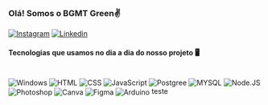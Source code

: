 ### Olá! Somos o BGMT Green✌️
[![Instagram](https://img.shields.io/badge/Instagram-E4405F?style=for-the-badge&logo=instagram&logoColor=white)](https://instagram.com/bgmtgreen?utm_source=qr&igshid=MzNlNGNkZWQ4Mg%3D%3D)
[![Linkedin](https://img.shields.io/badge/LinkedIn-0077B5?style=for-the-badge&logo=linkedin&logoColor=white)](https://www.linkedin.com/company/bgmt-green/)

#### Tecnologias que usamos no dia a dia do nosso projeto 🖥️
<div style="display: inline_block"><br/>
    <img align="center" alt="Windows" src="https://img.shields.io/badge/Windows-0078D6?style=for-the-badge&logo=windows&logoColor=white" />
    <img align="center" alt="HTML" src="https://img.shields.io/badge/HTML-239120?style=for-the-badge&logo=html5&logoColor=white" />
    <img align="center" alt="CSS" src="https://img.shields.io/badge/CSS-239120?&style=for-the-badge&logo=css3&logoColor=white" />
    <img align="center" alt="JavaScript" src="https://img.shields.io/badge/JavaScript-F7DF1E?style=for-the-badge&logo=javascript&logoColor=black" />
    <img align="center" alt="Postgree" src="https://img.shields.io/badge/PostgreSQL-316192?style=for-the-badge&logo=postgresql&logoColor=white" />
    <img align="center" alt="MYSQL" src="https://img.shields.io/badge/MySQL-00000F?style=for-the-badge&logo=mysql&logoColor=white" />
    <img align="center" alt="Node.JS" src="https://img.shields.io/badge/Node.js-43853D?style=for-the-badge&logo=node.js&logoColor=white" />
    <img align="center" alt="Photoshop" src="https://img.shields.io/badge/Adobe%20Photoshop-31A8FF?style=for-the-badge&logo=Adobe%20Photoshop&logoColor=black" />
    <img align="center" alt="Canva" src="https://img.shields.io/badge/Canva-%2300C4CC.svg?&style=for-the-badge&logo=Canva&logoColor=white" />
    <img align="center" alt="Figma" src="https://img.shields.io/badge/Figma-F24E1E?style=for-the-badge&logo=figma&logoColor=white" />
    <img align="center" alt="Arduino" src="https://img.shields.io/badge/Arduino-00979D?style=for-the-badge&logo=Arduino&logoColor=white" />
    <img align="center" alt="" src="
</div><br/>
      
Apaixonados por tecnologia, somos um grupo de estudantes da faculdade Invest ciência e tecnologia, estamos desenvolvendo um projeto para faculdade, para a matéria de Projeto integrador.

### teste
